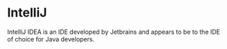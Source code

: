 # IntelliJ

IntelliJ IDEA is an IDE developed by Jetbrains and appears to be to the IDE of choice for Java developers.